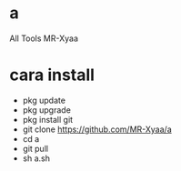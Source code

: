 # a
All Tools MR-Xyaa

# cara install
- pkg update
- pkg upgrade
- pkg install git
- git clone https://github.com/MR-Xyaa/a
- cd a
- git pull
- sh a.sh
